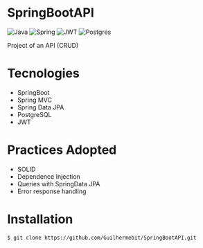 # SpringBootAPI
![Java](https://img.shields.io/badge/java-%23ED8B00.svg?style=for-the-badge&logo=openjdk&logoColor=white)
![Spring](https://img.shields.io/badge/spring-%236DB33F.svg?style=for-the-badge&logo=spring&logoColor=white)
![JWT](https://img.shields.io/badge/JWT-black?style=for-the-badge&logo=JSON%20web%20tokens)
![Postgres](https://img.shields.io/badge/postgres-%23316192.svg?style=for-the-badge&logo=postgresql&logoColor=white)

Project of an API (CRUD)
# Tecnologies
- SpringBoot
- Spring MVC
- Spring Data JPA
- PostgreSQL
- JWT
# Practices Adopted
- SOLID
- Dependence Injection
- Queries with SpringData JPA
- Error response handling
# Installation
`$ git clone https://github.com/Guilhermebit/SpringBootAPI.git`

